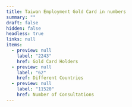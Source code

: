 ```yaml
---
title: Taiwan Employment Gold Card in numbers
summary: ""
draft: false
hidden: false
headless: true
links: null
items:
  - preview: null
    label: "2243"
    href: Gold Card Holders
  - preview: null
    label: "62"
    href: Different Countries
  - preview: null
    label: "11520"
    href: Number of Consultations
---
```

<!-- This text will never be seen -->